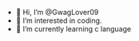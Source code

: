 - 👋 Hi, I’m @GwagLover09
- 👀 I’m interested in coding.
- 🌱 I’m currently learning c language

<!---
GwagLover09/GwagLover09 is a ✨ special ✨ repository because its `README.md` (this file) appears on your GitHub profile.
You can click the Preview link to take a look at your changes.
--->
